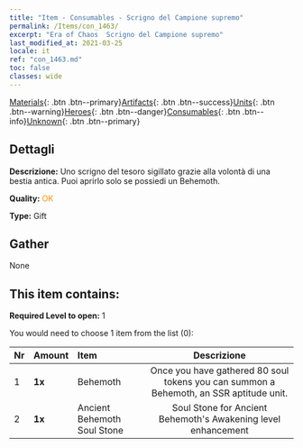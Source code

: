 ```yaml
---
title: "Item - Consumables - Scrigno del Campione supremo"
permalink: /Items/con_1463/
excerpt: "Era of Chaos  Scrigno del Campione supremo"
last_modified_at: 2021-03-25
locale: it
ref: "con_1463.md"
toc: false
classes: wide
---
```

 [Materials](/it/Items/){: .btn .btn--primary}[Artifacts](/it/Items/Artifacts/){: .btn .btn--success}[Units](/it/Items/Units/){: .btn .btn--warning}[Heroes](/it/Items/Heroes/){: .btn .btn--danger}[Consumables](/it/Items/Consumables/){: .btn .btn--info}[Unknown](/it/Items/Unknown/){: .btn .btn--primary}

## Dettagli
 **Descrizione:** Uno scrigno del tesoro sigillato grazie alla volontà di una bestia antica. Puoi aprirlo solo se possiedi un Behemoth.

 **Quality:** <span style="color: #FF8C00">OK</span>

 **Type:** Gift

## Gather

  None

## This item contains:

 **Required Level to open:** 1

 You would need to choose 1 item from the list (0):

  | Nr | Amount |     Item    | Descrizione |
  |:---|:-------|:------------|:-----------:|
  | 1 |  **1x** | Behemoth | Once you have gathered 80 soul tokens you can summon a Behemoth, an SSR aptitude unit.  | 
  | 2 |  **1x** | Ancient Behemoth Soul Stone | Soul Stone for Ancient Behemoth's Awakening level enhancement  | 
